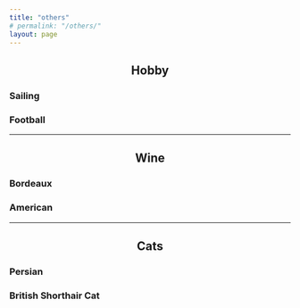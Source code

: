 ```yaml
---
title: "others"
# permalink: "/others/"
layout: page
---
```



<!-- <head>
    <script src="https://cdn.mathjax.org/mathjax/latest/MathJax.js?config=TeX-AMS-MML_HTMLorMML" type="text/javascript"></script>
    <script type="text/x-mathjax-config">
        MathJax.Hub.Config({
            tex2jax: {
            skipTags: ['script', 'noscript', 'style', 'textarea', 'pre'],
            inlineMath: [['$','$']]
            }
        });
    </script>
</head> -->


<h2><center>Hobby</center></h2>

### Sailing
### Football

---

<h2><center>Wine</center></h2>

### Bordeaux
### American

---
<h2><center>Cats</center></h2>

### Persian
### British Shorthair Cat